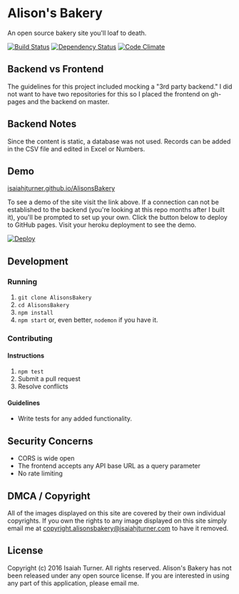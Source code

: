# Alison's Bakery
An open source bakery site you'll loaf to death.

[![Build Status](https://travis-ci.org/IsaiahJTurner/AlisonsBakery.svg?branch=master)](https://travis-ci.org/IsaiahJTurner/AlisonsBakery) [![Dependency Status](https://david-dm.org/IsaiahJTurner/AlisonsBakery.svg)](https://david-dm.org/IsaiahJTurner/AlisonsBakery) [![Code Climate](https://codeclimate.com/github/IsaiahJTurner/AlisonsBakery/badges/gpa.svg)](https://codeclimate.com/github/IsaiahJTurner/AlisonsBakery)

## Backend vs Frontend
The guidelines for this project included mocking a "3rd party backend." I did not want to have two repositories for this so I placed the frontend on gh-pages and the backend on master.

## Backend Notes
Since the content is static, a database was not used. Records can be added in the CSV file and edited in Excel or Numbers.

## Demo
[isaiahjturner.github.io/AlisonsBakery](https://isaiahjturner.github.io/AlisonsBakery)

To see a demo of the site visit the link above. If a connection can not be established to the backend (you're looking at this repo months after I built it), you'll be prompted to set up your own. Click the button below to deploy to GitHub pages. Visit your heroku deployment to see the demo.

[![Deploy](https://www.herokucdn.com/deploy/button.svg)](https://heroku.com/deploy)


## Development
### Running
1. `git clone AlisonsBakery`
2. `cd AlisonsBakery`
3. `npm install`
4. `npm start` or, even better, `nodemon` if you have it.

### Contributing

#### Instructions
1. `npm test`
2. Submit a pull request
3. Resolve conflicts

#### Guidelines
- Write tests for any added functionality.

## Security Concerns
- CORS is wide open
- The frontend accepts any API base URL as a query parameter
- No rate limiting

## DMCA / Copyright
All of the images displayed on this site are covered by their own individual copyrights. If you own the rights to any image displayed on this site simply email me at copyright.alisonsbakery@isaiahjturner.com to have it removed.

## License
Copyright (c) 2016 Isaiah Turner. All rights reserved.
Alison's Bakery has not been released under any open source license. If you are interested in using any part of this application, please email me.
